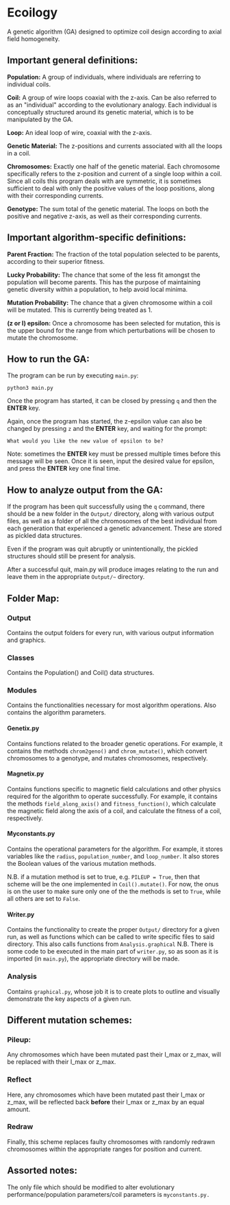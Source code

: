 # Ecoilogy

A genetic algorithm (GA) designed to optimize coil design according to axial field homogeneity.


## Important general definitions:
__Population:__ A group of individuals, where individuals are referring to individual coils.

__Coil:__ A group of wire loops coaxial with the z-axis. Can be also referred to as an "individual" according to the evolutionary analogy. Each individual is conceptually structured around its genetic material, which is to be manipulated by the GA.

__Loop:__ An ideal loop of wire, coaxial with the z-axis.

__Genetic Material:__ The z-positions and currents associated with all the loops in a coil.

__Chromosomes:__ Exactly one half of the genetic material. Each chromosome specifically refers to the z-position and current of a single loop within a coil. Since all coils this program deals with are symmetric, it is sometimes sufficient to deal with only the positive values of the loop positions, along with their corresponding currents.

__Genotype:__ The sum total of the genetic material. The loops on both the positive and negative z-axis, as well as their corresponding currents.


## Important algorithm-specific definitions:
__Parent Fraction:__ The fraction of the total population selected to be parents, according to their superior fitness.

__Lucky Probability:__ The chance that some of the less fit amongst the population will become parents. This has the purpose of maintaining genetic diversity within a population, to help avoid local minima.

__Mutation Probability:__ The chance that a given chromosome within a coil will be mutated. This is currently being treated as 1.

__(z or I) epsilon:__ Once a chromosome has been selected for mutation, this is the upper bound for the range from which perturbations will be chosen to mutate the chromosome.


## How to run the GA:
The program can be run by executing `main.py`:

`python3 main.py`

Once the program has started, it can be closed by pressing `q` and then the **ENTER** key.



Again, once the program has started, the z-epsilon value can also be changed by pressing `z` and the **ENTER** key, and waiting for the prompt:

`What would you like the new value of epsilon to be?`

Note: sometimes the **ENTER** key must be pressed multiple times before this message will be seen. Once it is seen, input the desired value for epsilon, and press the **ENTER** key one final time.


## How to analyze output from the GA:
If the program has been quit successfully using the `q` command, there should be a new folder in the `Output/` directory, along with various output files, as well as a folder of all the chromosomes of the best individual from each generation that experienced a genetic advancement. These are stored as pickled data structures.

Even if the program was quit abruptly or unintentionally, the pickled structures should still be present for analysis.

After a successful quit, main.py will produce images relating to the run and leave them in the appropriate `Output/~` directory.

## Folder Map:
### Output
Contains the output folders for every run, with various output information and graphics.

### Classes
Contains the Population() and Coil() data structures.

### Modules
Contains the functionalities necessary for most algorithm operations. Also contains the algorithm parameters.

#### Genetix.py
Contains functions related to the broader genetic operations. For example, it contains the methods `chrom2geno()` and `chrom_mutate()`, which convert chromosomes to a genotype, and mutates chromosomes, respectively.

#### Magnetix.py
Contains functions specific to magnetic field calculations and other physics required for the algorithm to operate successfully. For example, it contains the methods `field_along_axis()` and `fitness_function()`, which calculate the magnetic field along the axis of a coil, and calculate the fitness of a coil, respectively.

#### Myconstants.py
Contains the operational parameters for the algorithm. For example, it stores variables like the `radius`, `population_number`, and `loop_number`. It also stores the Boolean values of the various mutation methods.

N.B. if a mutation method is set to true, e.g. `PILEUP = True`, then that scheme will be the one implemented in `Coil().mutate()`. For now, the onus is on the user to make sure only one of the the methods is set to `True`, while all others are set to `False`.

#### Writer.py
Contains the functionality to create the proper `Output/` directory for a given run, as well as functions which can be called to write specific files to said directory. This also calls functions from `Analysis.graphical` N.B. There is some code to be executed in the main part of `writer.py`, so as soon as it is imported (in `main.py`), the appropriate directory will be made.


### Analysis
Contains `graphical.py`, whose job it is to create plots to outline and visually demonstrate the key aspects of a given run.

## Different mutation schemes:

### Pileup:

Any chromosomes which have been mutated past their I_max or z_max, will be replaced with their I_max or z_max.


### Reflect

Here, any chromosomes which have been mutated past their I_max or z_max, will be reflected back **before** their I_max or z_max by an equal amount.


### Redraw

Finally, this scheme replaces faulty chromosomes with randomly redrawn chromosomes within the appropriate ranges for position and current.



## Assorted notes:
The only file which should be modified to alter evolutionary performance/population parameters/coil parameters is `myconstants.py.`

